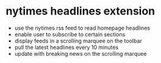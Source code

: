 # nytimes headlines extension

- use the nytimes rss feed to read homepage headlines
- enable user to subscribe to certain sections
- display feeds in a scrolling marquee on the toolbar
- pull the latest headlines every 10 minutes
- update with breaking news on the scrolling marquee